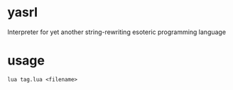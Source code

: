 # yasrl
Interpreter for yet another string-rewriting esoteric programming language

# usage
```
lua tag.lua <filename>
```
